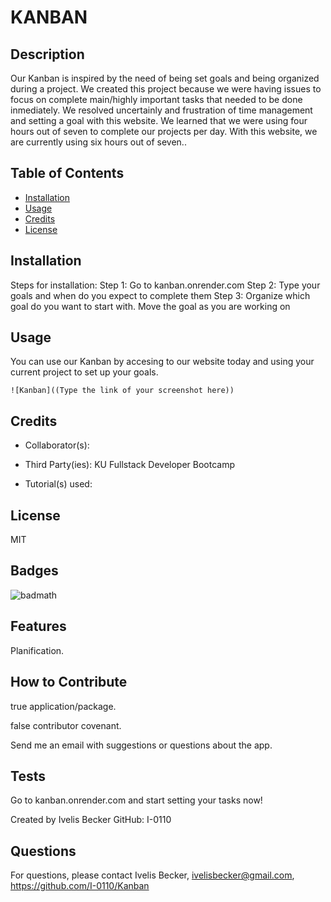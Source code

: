 # KANBAN

## Description

Our Kanban is inspired by the need of being set goals and being organized during a project. We created this project because we were having issues to focus on complete main/highly important tasks that needed to be done inmediately. We resolved uncertainly and frustration of time management and setting a goal with this website. We learned that we were using four hours out of seven to complete our projects per day. With this website, we are currently using six hours out of seven..


## Table of Contents

- [Installation](#installation)
- [Usage](#usage)
- [Credits](#credits)
- [License](#license)

## Installation

Steps for installation:
Step 1: Go to kanban.onrender.com
Step 2: Type your goals and when do you expect to complete them
Step 3: Organize which goal do you want to start with. Move the goal as you are working on 

## Usage

You can use our Kanban by accesing to our website today and using your current project to set up your goals.

    ![Kanban]((Type the link of your screenshot here))
    
## Credits

- Collaborator(s):


- Third Party(ies):
KU Fullstack Developer Bootcamp 

- Tutorial(s) used: 


## License

MIT

## Badges

![badmath](https://shields.io/typescript)

## Features

Planification. 

## How to Contribute

true application/package. 

false contributor covenant. 

Send me an email with suggestions or questions about the app.

## Tests

Go to kanban.onrender.com and start setting your tasks now!

Created by Ivelis Becker GitHub: I-0110

## Questions 

For questions, please contact Ivelis Becker, ivelisbecker@gmail.com, https://github.com/I-0110/Kanban
